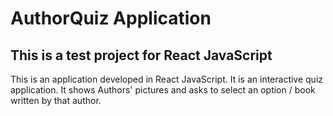 # AuthorQuiz Application
## This is a test project for React JavaScript
This is an application developed in React JavaScript. It is an interactive quiz application. It shows Authors' pictures and asks to select an option / book written by that author.
